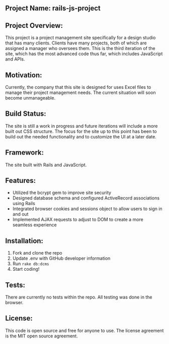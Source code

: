 ## Project Name: rails-js-project

## Project Overview:
This project is a project management site specifically for a design studio that has many clients. Clients have many projects, both of which are assigned a manager who oversees them. This is the third iteration of the site, which has the most advanced code thus far, which includes JavaScript and APIs.

## Motivation:
Currently, the company that this site is designed for uses Excel files to manage their project management needs. The current situation will soon become unmanageable.

## Build Status:
The site is still a work in progress and future iterations will include a more built out CSS structure. The focus for the site up to this point has been to build out the needed functionality and to customize the UI at a later date.

## Framework:
The site built with Rails and JavaScript.

## Features:
- Utilized the bcrypt gem to improve site security
- Designed database schema and configured ActiveRecord associations using Rails
- Integrated browser cookies and sessions object to allow users to sign in and out
- Implemented AJAX requests to adjust to DOM to create a more seamless experience

## Installation:
1. Fork and clone the repo
2. Update .env with GitHub developer information
3. Run `rake db:dcms`
4. Start coding!

## Tests:
There are currently no tests within the repo. All testing was done in the browser.

## License:
This code is open source and free for anyone to use. The license agreement is the MIT open source agreement.
